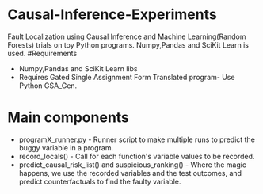 # Causal-Inference-Experiments
Fault Localization using Causal Inference and Machine Learning(Random Forests) trials on toy Python programs. Numpy,Pandas and SciKit Learn is used.
#Requirements
- Numpy,Pandas and SciKit Learn libs
- Requires Gated Single Assignment Form Translated program- Use Python GSA_Gen.
# Main components
- programX_runner.py - Runner script to make multiple runs to predict the buggy variable in a program.
- record_locals() - Call for each function's variable values to be recorded. 
- predict_causal_risk_list() and suspicious_ranking() - Where the magic happens, we use the recorded variables and the test outcomes, and predict counterfactuals to find the faulty variable.


